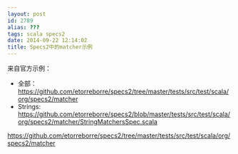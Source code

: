 ```yaml
---
layout: post
id: 2789
alias: ???
tags: scala specs2
date: 2014-09-22 12:14:02
title: Specs2中的matcher示例
---
```


来自官方示例：

- 全部：https://github.com/etorreborre/specs2/tree/master/tests/src/test/scala/org/specs2/matcher
- Strings: <https://github.com/etorreborre/specs2/blob/master/tests/src/test/scala/org/specs2/matcher/StringMatchersSpec.scala>

https://github.com/etorreborre/specs2/tree/master/tests/src/test/scala/org/specs2/matcher
